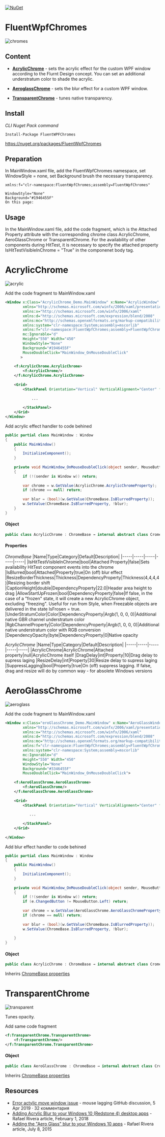 [![NuGet](https://img.shields.io/nuget/v/FluentWpfChromes.svg)](https://www.nuget.org/packages/FluentWpfChromes)
# FluentWpfChromes
![chromes](https://raw.githubusercontent.com/vbobroff-app/FluentWpfChromes/master/images/chromes.png)

## Content
* **[AcrylicChrome](#acrylicchrome)** - sets the acrylic effect for the custom WPF window according to the Flurnt Design concept. You can set an additional understratum color to shade the acrylic.
  
* **[AeroglassChrome](#aeroglasschrome)** - sets the blur effect for a custom WPF window.
* **[TransparentChrome](#transparentchrome)** - tunes native transparency.
  
## Install
*CLI  Nuget Pack command*
```
Install-Package FluentWPFChromes
```
https://nuget.org/packages/FluentWpfChromes

## Preparation
In MainWindow.xaml file, add the FluentWpfChromes namespace, set WindowStyle = none, set Background brush the necessary transparency.
```
xmlns:f="clr-namespace:FluentWpfChromes;assembly=FluentWpfChromes"
 
WindowStyle="None"
Background="#1946455F"
On this page:
```

## Usage

In the MainWindow.xaml file, add the code fragment, which is the Attached Property attribute with the corresponding chrome class AcrylicChrome, AeroGlassChrome or TransparentChrome. For the availability of other components during HitTest, it is necessary to specify the attached property IsHitTestVisibleInChrome = "True" in the componenet body tag.

# AcrylicChrome
![acrylic](https://raw.githubusercontent.com/vbobroff-app/FluentWpfChromes/master/images/acrylic_chrome.png)

Add the code fragment to MainWindow.xaml
```xml
<Window x:Class="AcrylicChrome_Demo.MainWindow" x:Name="AcrylicWindow"
        xmlns="http://schemas.microsoft.com/winfx/2006/xaml/presentation"
        xmlns:x="http://schemas.microsoft.com/winfx/2006/xaml"
        xmlns:d="http://schemas.microsoft.com/expression/blend/2008"
        xmlns:mc="http://schemas.openxmlformats.org/markup-compatibility/2006"
        xmlns:system="clr-namespace:System;assembly=mscorlib"
        xmlns:f="clr-namespace:FluentWpfChromes;assembly=FluentWpfChromes"
        mc:Ignorable="d"
        Height="550" Width="450"
        WindowStyle="None"
        Background="#1946455F"
        MouseDoubleClick="MainWindow_OnMouseDoubleClick"
       >
 
    <f:AcrylicChrome.AcrylicChrome>
        <f:AcrylicChrome/>
    </f:AcrylicChrome.AcrylicChrome>
 
    <Grid>
        <StackPanel Orientation="Vertical" VerticalAlignment="Center" f:AeroGlassChrome.IsHitTestVisibleInChrome="True">
 
            ...
 
        </StackPanel>
    </Grid>
</Window>
```
Add acrylic effect handler to code behined 
```cs
public partial class MainWindow : Window
{
    public MainWindow()
    {
        InitializeComponent();
    }
 
    private void MainWindow_OnMouseDoubleClick(object sender, MouseButtonEventArgs e)
    {
        if (!(sender is Window w)) return;
 
        var chrome = w.GetValue(AcrylicChrome.AcrylicChromeProperty);
        if (chrome == null) return;
 
        var blur = (bool)(w.GetValue(ChromeBase.IsBlurredProperty));
        w.SetValue(ChromeBase.IsBlurredProperty, !blur);
    }
}
```
#### Object

```cs
public class AсrylicChrome : ChromeBase → internal abstract class CromeBase : System.Windows.Freezable
```

#### Properties 
*ChromeBase*
|Name|Type|Category|Default|Description|
|-----|-----|-----|-----|-----|
|IsHitTestVisibleInChrome|bool|Attached Property|false|Sets availability HitTest component events into the chrome
|IsBlurred|bool|Attached|Property|true|On (off) blur effect
|ResizeBorderThickness|Thickness|DependencyProperty|Thickness(4,4,4,4)|Resizing border shift
|CaptionHeight|double|DependencyProperty|22.0|Header area height to drag
|AllowStartUpFrozen|bool|DependencyProperty|false|If false, in the case of a "frozen" state, it will create a new AcrylicChrome object, excluding "freezing". Useful for run from Style, when Freezable objects are delivered in the state IsFrosen = true.
|UnderStratumColor|Color|DependencyProperty|Argb(1, 0, 0, 0)|Additional native GBR channel understratum color
|RgbChannelProperty|Color|DependencyProperty|Argb(1, 0, 0, 0)|Additional native understratum color with RGB conversion
|DependencyOpacity|byte|DependencyProperty|0|Native opacity

*AcrylicChrome* 
|Name|Type|Category|Default|Description|
|-----|-----|-----|-----|-----|
|AcrylicChrome|AcrylicChrome|Attached property|null|AcrylicChrome itself
|DragDelay|int|Property|10|Drag delay to supress laging
|ResizeDelay|int|Property|30|Resize delay to supress laging
|SuppressLagging|bool|Property|true|On (off) suppress lagging. If false, drag and resize will do by common way - for absolete Windows versions

# AeroGlassChrome

![aeroglass](https://raw.githubusercontent.com/vbobroff-app/FluentWpfChromes/master/images/aeroglass_chrome.png)

Add the code fragment to MainWindow.xaml
```xml
<Window x:Class="eroGlassChrome_Demo.MainWindow" x:Name="AeroGlassWindow"
        xmlns="http://schemas.microsoft.com/winfx/2006/xaml/presentation"
        xmlns:x="http://schemas.microsoft.com/winfx/2006/xaml"
        xmlns:d="http://schemas.microsoft.com/expression/blend/2008"
        xmlns:mc="http://schemas.openxmlformats.org/markup-compatibility/2006"
        xmlns:f="clr-namespace:FluentWpfChromes;assembly=FluentWpfChromes"
        xmlns:system="clr-namespace:System;assembly=mscorlib"
        mc:Ignorable="d"
        Height="550" Width="450"
        WindowStyle="None"
        Background="#3346455F"
        MouseDoubleClick="MainWindow_OnMouseDoubleClick">
 
    <f:AeroGlassChrome.AeroGlassChrome>
        <f:AeroGlassChrome/>
    </f:AeroGlassChrome.AeroGlassChrome>
 
    <Grid>
        <StackPanel Orientation="Vertical" VerticalAlignment="Center" f:AeroGlassChrome.IsHitTestVisibleInChrome="True">
 
           ...
 
        </StackPanel>
    </Grid>
 
</Window>
```
Add blur effect handler to code behined 
```cs
public partial class MainWindow : Window
{
    public MainWindow()
    {
        InitializeComponent();
    }
 
    private void MainWindow_OnMouseDoubleClick(object sender, MouseButtonEventArgs e)
    {
        if (!(sender is Window w)) return;
        if (e.ChangedButton != MouseButton.Left) return;
 
        var chrome = w.GetValue(AeroGlassChrome.AeroGlassChromeProperty);
        if (chrome == null) return;
 
        var blur = (bool)(w.GetValue(ChromeBase.IsBlurredProperty));
        w.SetValue(ChromeBase.IsBlurredProperty, !blur);
 
    }
}
```

#### Object

```cs
public class AсrylicChrome : ChromeBase → internal abstract class CromeBase : System.Windows.Freezable
```
Inherirs [ChromeBase properties](#properties)

# TransparentChrome

![transparent](https://raw.githubusercontent.com/vbobroff-app/FluentWpfChromes/master/images/transparent_chrome.png)

Tunes opacity.

Add same code fragment
```xml
<f:TransparentChrome.TransparentChrome>
    <f:TransparentChrome/>
</f:TransparentChrome.TransparentChrome>
```

#### Object

```cs
public class AеroGlassChrome : ChromeBase → internal abstract class CromeBase : System.Windows.Freezable
```

Inherirs [ChromeBase properties](#properties)

## Resources

* [Error actylic move window issue][3] - mouse lagging GitHub discussion, 5 Apr 2019 · 32 комментария
* [Adding Acrylic Blur to your Windows 10 (Redstone 4) desktop apps][2] - Rafael Rivera article, February 1, 2018
* [Adding the "Aero Glass" blur to your Windows 10 apps][1] - Rafael Rivera article, July 8, 2015

[3]: https://github.com/File-New-Project/EarTrumpet/issues/349
[2]: https://withinrafael.com/2018/02/02/adding-acrylic-blur-to-your-windows-10-apps-redstone-4-desktop-apps/
[1]: https://withinrafael.com/2015/07/08/adding-the-aero-glass-blur-to-your-windows-10-apps/


